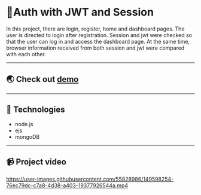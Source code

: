# 🔐Auth with JWT and Session

In this project, there are login, register, home and dashboard pages. The user is directed to login after registration. Session and jwt were checked so that the user can log in and access the dashboard page. At the same time, browser information received from both session and jwt were compared with each other.

---

## 🌏 Check out [ demo](https://auth-week2.herokuapp.com/)
---
## 🔎 Technologies

- node.js
- ejs
- mongoDB

---


## 📹 Project video



https://user-images.githubusercontent.com/55828986/149598254-76ec79dc-c7a8-4d38-a403-19377926544a.mp4

